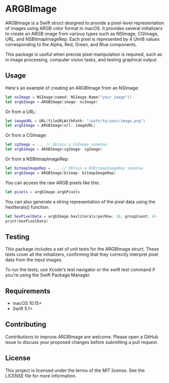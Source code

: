 # ARGBImage

ARGBImage is a Swift struct designed to provide a pixel-level representation of images using ARGB color format in macOS. It provides several initializers to create an ARGB image from various types such as NSImage, CGImage, URL, and NSBitmapImageRep. Each pixel is represented by 4 UInt8 values corresponding to the Alpha, Red, Green, and Blue components.

This package is useful when precise pixel manipulation is required, such as in image processing, computer vision tasks, and testing graphical output.

## Usage
Here's an example of creating an ARGBImage from an NSImage:

```swift
let nsImage = NSImage(named: NSImage.Name("your_image"))
let argbImage = ARGBImage(image: nsImage)
```

Or from a URL:

```swift
let imageURL = URL(fileURLWithPath: "/path/to/your/image.png")
let argbImage = ARGBImage(url: imageURL)
```

Or from a CGImage:

```swift
let cgImage = ... // Obtain a CGImage somehow
let argbImage = ARGBImage(cgImage: cgImage)
```

Or from a NSBitmapImageRep:

```swift
let bitmapImageRep = ... // Obtain a NSBitmapImageRep somehow
let argbImage = ARGBImage(bitmap: bitmapImageRep)
```

You can access the raw ARGB pixels like this:

```swift
let pixels = argbImage.argbPixels
```

You can also generate a string representation of the pixel data using the hexliterals() function:

```swift
let hexPixelData = argbImage.hexliterals(perRow: 16, groupCount: 4)
print(hexPixelData)
```

## Testing
This package includes a set of unit tests for the ARGBImage struct. These tests cover all the initializers, confirming that they correctly interpret pixel data from the input images.

To run the tests, use Xcode's test navigator or the swift test command if you're using the Swift Package Manager.

## Requirements

* macOS 10.15+
* Swift 5.1+

## Contributing
Contributions to improve ARGBImage are welcome. Please open a GitHub issue to discuss your proposed changes before submitting a pull request.

## License
This project is licensed under the terms of the MIT license. See the LICENSE file for more information.
